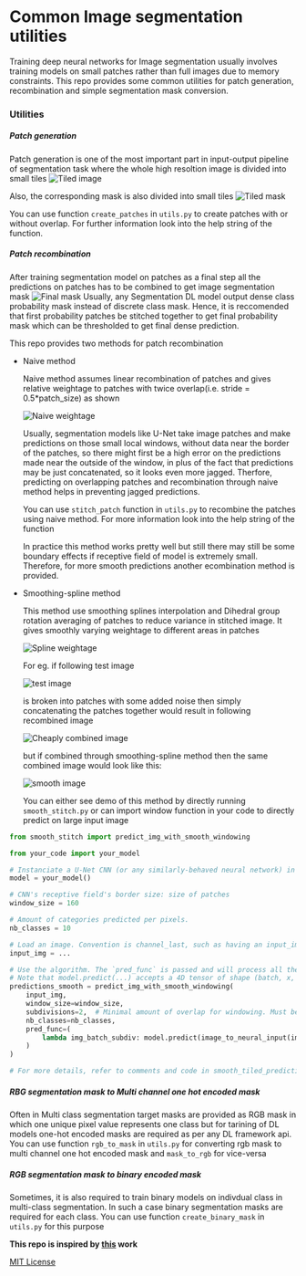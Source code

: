 # Common Image segmentation utilities

Training deep neural networks for Image segmentation usually involves training models on small patches rather than full images due to memory constraints. This repo provides some common utilities for patch generation, recombination and simple segmentation mask conversion.

### Utilities

##### Patch generation

Patch generation is one of the most important part in input-output pipeline of segmentation task where the whole high resoltion image is divided into small tiles  ![Tiled image](Images/small_tiles.png)

Also, the corresponding mask is also divided into small tiles  ![Tiled mask](Images/small_tiles_output.png)

You can use function `create_patches` in `utils.py` to create patches with or without overlap. For further information look into the help string of the function.

##### Patch recombination

After training segmentation model on patches as a final step all the predictions on patches has to be combined to get image segmentation mask ![Final mask](Images/final_output.png)
Usually, any Segmentation DL model output dense class probability mask instead of discrete class mask. Hence, it is reccomended that first probability patches be stitched together to get final probability mask which can be thresholded to get final dense prediction.

This repo provides two methods for patch recombination

* Naive method
   
   Naive method assumes linear recombination of patches and gives relative weightage to patches with twice overlap(i.e. stride = 0.5*patch_size) as shown
   
   ![Naive weightage](Images/patch_heatmap_without_smoothing.png)
   
   Usually, segmentation models like U-Net take image patches and make predictions on those small local windows, without data   near the border of the patches, so there might first be a high error on the predictions made near the outside of the window, in plus of the fact that predictions may be just concatenated, so it looks even more jagged. Therfore, predicting on overlapping patches and recombination through naive method helps in preventing jagged predictions.
   
   You can use `stitch_patch` function in `utils.py` to recombine the patches using naive method. For more information look into the help string of the function

   In practice this method works pretty well but still there may still be some boundary effects if receptive field of model is extremely small. Therefore, for more smooth predictions another ecombination method is provided.

* Smoothing-spline method

  This method use smoothing splines interpolation and Dihedral group rotation averaging of patches to reduce variance in stitched image. It gives smoothly varying weightage to different areas in patches 
  
  ![Spline weightage](Images/patch_heatmap.png) 
  
  For eg. if following test image
  
  ![test image](Images/test_image.png)
  
  is broken into patches with some added noise then simply concatenating the patches together would result in following recombined image
  
  ![Cheaply combined image](Images/cheaply_merged_patches.png)
  
  but if combined through smoothing-spline method then the same combined image would look like this: 
  
  ![smooth image](Images/Smoothly_Merged_Patches.png)

  You can either see demo of this method by directly running `smooth_stitch.py` or can import window function in your code to directly predict on large input image


```python
from smooth_stitch import predict_img_with_smooth_windowing

from your_code import your_model

# Instanciate a U-Net CNN (or any similarly-behaved neural network) in the variable named `model`. We use a Keras model but it can be anything:
model = your_model()

# CNN's receptive field's border size: size of patches
window_size = 160

# Amount of categories predicted per pixels.
nb_classes = 10

# Load an image. Convention is channel_last, such as having an input_img.shape of: (x, y, nb_channels), where nb_channels is of 3 for regular RGB images.
input_img = ...

# Use the algorithm. The `pred_func` is passed and will process all the image 8-fold by tiling small patches with overlap, called once with all those image as a batch outer dimension.
# Note that model.predict(...) accepts a 4D tensor of shape (batch, x, y, nb_channels), such as a Keras model.
predictions_smooth = predict_img_with_smooth_windowing(
    input_img,
    window_size=window_size,
    subdivisions=2,  # Minimal amount of overlap for windowing. Must be an even number.
    nb_classes=nb_classes,
    pred_func=(
        lambda img_batch_subdiv: model.predict(image_to_neural_input(img_batch_subdiv))
    )
)

# For more details, refer to comments and code in smooth_tiled_predictions.py
```

##### RBG segmentation mask to Multi channel one hot encoded mask

Often in Multi class segmentation target masks are provided as RGB mask in which one unique pixel value represents one class but for tarining of DL models one-hot encoded masks are required as per any DL framework api.
You can use function `rgb_to_mask` in `utils.py` for converting rgb mask to multi channel one hot encoded mask and `mask_to_rgb` for vice-versa

##### RGB segmentation mask to binary encoded mask

Sometimes, it is also required to train binary models on indivdual class in multi-class segmentation. In such a case binary segmentation masks are required for each class.
You can use function `create_binary_mask` in `utils.py` for this purpose

__This repo is inspired by [this](https://github.com/Vooban/Smoothly-Blend-Image-Patches) work__

[MIT License]()
